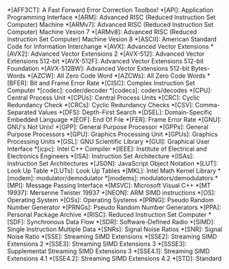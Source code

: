 *[AFF3CT]: A Fast Forward Error Correction Toolbox!
*[API]: Application Programming Interface
*[ARM]: Advanced RISC (Reduced Instruction Set Computer) Machine
*[ARMv7]: Advanced RISC (Reduced Instruction Set Computer) Machine Vesion 7
*[ARMv8]: Advanced RISC (Reduced Instruction Set Computer) Machine Vesion 8
*[ASCII]: American Standard Code for Information Interchange
*[AVX]: Advanced Vector Extensions
*[AVX2]: Advanced Vector Extensions 2
*[AVX-512]: Advanced Vector Extensions 512-bit
*[AVX-512F]: Advanced Vector Extensions 512-bit Foundation
*[AVX-512BW]: Advanced Vector Extensions 512-bit Bytes-Words
*[AZCW]: All Zero Code Word
*[AZCWs]: All Zero Code Words
*[BFER]: Bit and Frame Error Rate
*[CISC]: Complex Instruction Set Computer
*[codec]: coder/decoder
*[codecs]: coders/decodes
*[CPU]: Central Process Unit
*[CPUs]: Central Process Units
*[CRC]: Cyclic Redundancy Check
*[CRCs]: Cyclic Redundancy Checks
*[CSV]: Comma-Separated Values
*[DFS]: Depth-First Search
*[DSEL]: Domain-Specific Embedded Language
*[EOF]: End Of File
*[FER]: Frame Error Rate
*[GNU]: GNU's Not Unix!
*[GPP]: General Purpose Processor
*[GPPs]: General Purpose Processors
*[GPU]: Graphics Processing Unit
*[GPUs]: Graphics Processing Units
*[GSL]: GNU Scientific Library
*[GUI]: Graphical User Interface
*[icpc]: Intel C++ Compiler
*[IEEE]: Institute of Electrical and Electronics Engineers
*[ISA]: Instruction Set Architecture
*[ISAs]: Instruction Set Architectures
*[JSON]: JavaScript Object Notation
*[LUT]: Look Up Table
*[LUTs]: Look Up Tables
*[MKL]: Intel Math Kernel Library
*[modem]: modulator/demodulator
*[modems]: modulators/demodulators
*[MPI]: Message Passing Interface
*[MSVC]: Microsoft Visual C++
*[MT 19937]: Mersenne Twister 19937
*[NEON]: ARM SIMD instructions
*[OS]: Operating System
*[OSs]: Operating Systems
*[PRNG]: Pseudo Random Number Generator
*[PRNGs]: Pseudo Random Number Generators
*[PPA]: Personal Package Archive
*[RISC]: Reduced Instruction Set Computer
*[SDF]: Synchronous Data Flow
*[SDR]: Software-Defined Radio
*[SIMD]: Single Instruction Multiple Data
*[SNRs]: Signal Noise Ratios
*[SNR]: Signal Noise Ratio
*[SSE]: Streaming SIMD Extensions
*[SSE2]: Streaming SIMD Extensions 2
*[SSE3]: Streaming SIMD Extensions 3
*[SSSE3]: Supplemental Streaming SIMD Extensions 3
*[SSE4.1]: Streaming SIMD Extensions 4.1
*[SSE4.2]: Streaming SIMD Extensions 4.2
*[STD]: Standard
